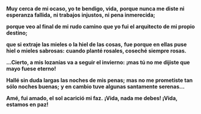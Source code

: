 <p align="center">
  
**Muy cerca de mi ocaso, yo te bendigo, vida,**
**porque nunca me diste ni esperanza fallida,**
**ni trabajos injustos, ni pena inmerecida;**

**porque veo al final de mi rudo camino**
**que yo fui el arquitecto de mi propio destino;**

**que si extraje las mieles o la hiel de las cosas,**
**fue porque en ellas puse hiel o mieles sabrosas:**
**cuando planté rosales, coseché siempre rosas.**

**...Cierto, a mis lozanías va a seguir el invierno:**
**¡mas tú no me dijiste que mayo fuese eterno!**

**Hallé sin duda largas las noches de mis penas;**
**mas no me prometiste tan sólo noches buenas;**
**y en cambio tuve algunas santamente serenas...**

**Amé, fui amado, el sol acarició mi faz.**
**¡Vida, nada me debes! ¡Vida, estamos en paz!**
  
</p>

